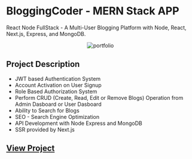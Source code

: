 # BloggingCoder - MERN Stack APP

React Node FullStack - A Multi-User Blogging Platform with Node, React, Next.js, Express, and MongoDB.

<div align="center">
<img src="http://alexticovschi.com/portfolio/bloggingcoder.jpg" alt="portfolio" title="BloggingCoder">
</div>

## Project Description

- JWT based Authentication System
- Account Activation on User Signup
- Role Based Authorization System
- Perform CRUD (Create, Read, Edit or Remove Blogs) Operation from Admin Dasboard or User Dasboard
- Ability to Search for Blogs
- SEO - Search Engine Optimization
- API Development with Node Express and MongoDB
- SSR provided by Next.js

## [View Project](https://bloggingcoder.com/)
